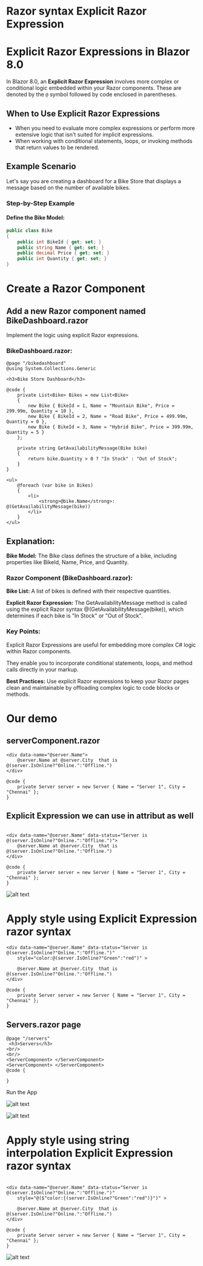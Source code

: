 # Razor syntax Explicit Razor Expression
# Explicit Razor Expressions in Blazor 8.0

In Blazor 8.0, an **Explicit Razor Expression** involves more complex or conditional logic embedded within your Razor components. These are denoted by the `@` symbol followed by code enclosed in parentheses.

## When to Use Explicit Razor Expressions
- When you need to evaluate more complex expressions or perform more extensive logic that isn't suited for implicit expressions.
- When working with conditional statements, loops, or invoking methods that return values to be rendered.

## Example Scenario
Let's say you are creating a dashboard for a Bike Store that displays a message based on the number of available bikes.

### Step-by-Step Example

#### Define the Bike Model:

```csharp
public class Bike
{
    public int BikeId { get; set; }
    public string Name { get; set; }
    public decimal Price { get; set; }
    public int Quantity { get; set; }
}
```
# Create a Razor Component

## Add a new Razor component named BikeDashboard.razor

Implement the logic using explicit Razor expressions.

### BikeDashboard.razor:

```razor
@page "/bikedashboard"
@using System.Collections.Generic

<h3>Bike Store Dashboard</h3>

@code {
    private List<Bike> Bikes = new List<Bike>
    {
        new Bike { BikeId = 1, Name = "Mountain Bike", Price = 299.99m, Quantity = 10 },
        new Bike { BikeId = 2, Name = "Road Bike", Price = 499.99m, Quantity = 0 },
        new Bike { BikeId = 3, Name = "Hybrid Bike", Price = 399.99m, Quantity = 5 }
    };

    private string GetAvailabilityMessage(Bike bike)
    {
        return bike.Quantity > 0 ? "In Stock" : "Out of Stock";
    }
}

<ul>
    @foreach (var bike in Bikes)
    {
        <li>
            <strong>@bike.Name</strong>: @(GetAvailabilityMessage(bike))
        </li>
    }
</ul>
```
## Explanation:
**Bike Model:** The Bike class defines the structure of a bike, including properties like BikeId, Name, Price, and Quantity.

### Razor Component (BikeDashboard.razor):

**Bike List:** A list of bikes is defined with their respective quantities.

**Explicit Razor Expression:** The GetAvailabilityMessage method is called using the explicit Razor syntax @(GetAvailabilityMessage(bike)), which determines if each bike is "In Stock" or "Out of Stock".

### Key Points:
Explicit Razor Expressions are useful for embedding more complex C# logic within Razor components.

They enable you to incorporate conditional statements, loops, and method calls directly in your markup.

**Best Practices:** Use explicit Razor expressions to keep your Razor pages clean and maintainable by offloading complex logic to code blocks or methods.

# Our demo
## serverComponent.razor

```razor
<div data-name="@server.Name">
    @server.Name at @server.City  that is  @(server.IsOnline?"Online.":"Offline.")
</div>

@code {
    private Server server = new Server { Name = "Server 1", City = "Chennai" };
}
```

## Explicit Expression we can use in attribut as well
```razor

<div data-name="@server.Name" data-status="Server is @(server.IsOnline?"Online.":"Offline.")">
    @server.Name at @server.City  that is  @(server.IsOnline?"Online.":"Offline.")
</div>

@code {
    private Server server = new Server { Name = "Server 1", City = "Chennai" };
}
```
![alt text](image-300.png)

# Apply style using Explicit Expression razor syntax
```razor
<div data-name="@server.Name" data-status="Server is @(server.IsOnline?"Online.":"Offline.")"
    style="color:@(server.IsOnline?"Green":"red")" >

    @server.Name at @server.City  that is  @(server.IsOnline?"Online.":"Offline.")
</div>

@code {
    private Server server = new Server { Name = "Server 1", City = "Chennai" };
}
```

## Servers.razor page
```razor
@page "/servers"  
 <h3>Servers</h3>
<br/>
<br/>
<ServerComponent> </ServerComponent>
<ServerComponent> </ServerComponent>
@code {

}
```
Run the App

![alt text](image-301.png)

![alt text](image-302.png)

# Apply style using string interpolation Explicit Expression razor syntax
```razor

<div data-name="@server.Name" data-status="Server is @(server.IsOnline?"Online.":"Offline.")"
    style="@($"color:{(server.IsOnline?"Green":"red")}")" >

    @server.Name at @server.City  that is  @(server.IsOnline?"Online.":"Offline.")
</div>

@code {
    private Server server = new Server { Name = "Server 1", City = "Chennai" };
}
```

![alt text](image-303.png)

